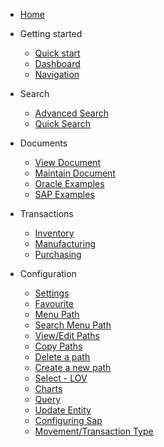 - [Home](/)

- Getting started

  - [Quick start](/quickstart/)
  - [Dashboard](/dashboard/)
  - [Navigation](/navigation/)
  
- Search
  - [Advanced Search](/search/)
  - [Quick Search](/search/?id=quick-search)

- Documents
  - [View Document](/document/?id=view-document)
  - [Maintain Document](/document/?id=maintain-document)
  - [Oracle Examples](/document/examples/oracle/)
  - [SAP Examples](/document/examples/sap/)

- Transactions
  - [Inventory](/transaction/?id=inventory-transactions)
  - [Manufacturing](/transaction/?id=manufacturing-transactions)
  - [Purchasing](/transaction/po/)

- Configuration
  - [Settings](/configuration/?id=settings) 
  - [Favourite](/configuration/?id=favourite)
  - [Menu Path](/configuration/?id=menu-path)
   - [Search Menu Path](/configuration/?id=search-menu-paths)
   - [View/Edit Paths](/configuration/?id=viewedit-a-menu-path)
   - [Copy Paths](/configuration/?id=copy-a-menu-path)
   - [Delete a path](/configuration/?id=delete-a-menu-path)
   - [Create a new path](/configuration/?id=create-a-new-menu-path)
   - [Select - LOV](/configuration/?id=list-of-values-select-field)
  - [Charts](/configuration/?id=charts)
  - [Query](/configuration/?id=query)
  - [Update Entity](/configuration/?id=update-entity-for-blank-forms)
  - [Configuring Sap](/configuration/sap/?id=configuring-sap)
  - [Movement/Transaction Type](/configuration/sap/new_movement_type/)